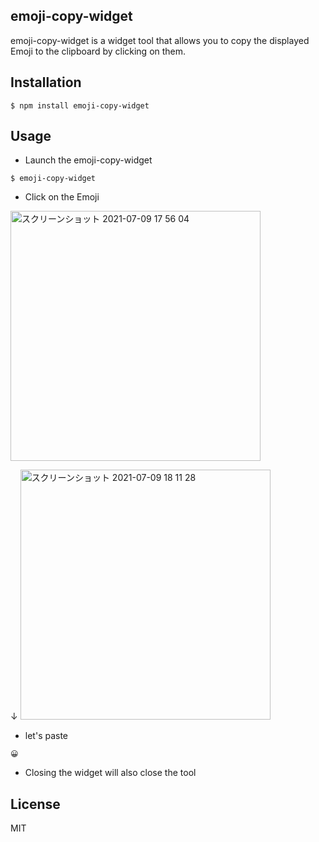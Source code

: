 ## emoji-copy-widget
emoji-copy-widget is a widget tool that allows you to copy the displayed Emoji to the clipboard by clicking on them.


## Installation

```
$ npm install emoji-copy-widget
```

## Usage

 - Launch the emoji-copy-widget
```
$ emoji-copy-widget
```

- Click on the Emoji

<img width="400" alt="スクリーンショット 2021-07-09 17 56 04" src="https://user-images.githubusercontent.com/77760087/125055970-ba6f0200-e0e2-11eb-9080-63aad73d81de.png">

↓
<img width="400" alt="スクリーンショット 2021-07-09 18 11 28" src="https://user-images.githubusercontent.com/77760087/125056089-da9ec100-e0e2-11eb-9768-05fb9d07b948.png">

- let's paste

```
😀
```

- Closing the widget will also close the tool
## License
MIT
